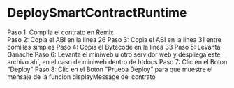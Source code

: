 # DeploySmartContractRuntime

Paso 1: Compila el contrato en Remix
<br>Paso 2: Copia el ABI en la linea 26
Paso 3: Copia el ABI en la linea 31 entre comillas simples
Paso 4: Copia el Bytecode en la linea 33 
Paso 5: Levanta Ganache 
Paso 6: Levanta el miniweb u otro servidor web y despliega este archivo ahí, en el caso de miniweb dentro de htdocs
Paso 7: Clic en el Boton "Deploy" 
Paso 8: Clic en el Boton "Prueba Deploy" para que muestre el mensaje de la funcion  displayMessage del contrato
